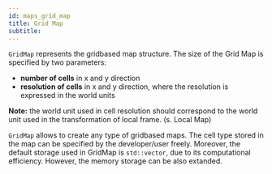 ```yaml
---
id: maps_grid_map
title: Grid Map
subtitle:
---
```


``GridMap`` represents the gridbased map structure. The size of the Grid Map is specified by two parameters:

* **number of cells** in x and y direction
* **resolution of cells** in x and y direction, where the resolution is expressed in the world units 

**Note:** the world unit used in cell resolution should correspond to the world unit used in the transformation of local frame. (s. Local Map)

``GridMap`` allows to create any type of gridbased maps. The cell type stored
in the map can be specified by the developer/user freely. Moreover, the default storage used in GridMap is ``std::vector``, due to its computational efficiency. However, the memory storage can be also extanded. 
